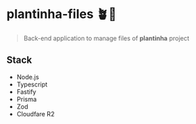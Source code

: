 # plantinha-files 🪴📁

> Back-end application to manage files of **plantinha** project

## Stack

- Node.js
- Typescript
- Fastify
- Prisma
- Zod
- Cloudfare R2
